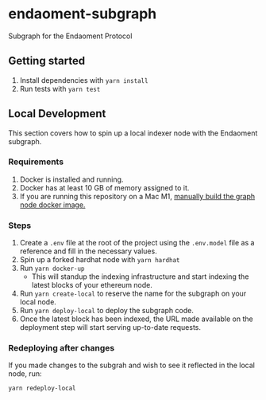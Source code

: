 # endaoment-subgraph
Subgraph for the Endaoment Protocol

## Getting started
1. Install dependencies with `yarn install`
2. Run tests with `yarn test`

## Local Development
This section covers how to spin up a local indexer node with the Endaoment subgraph.

### Requirements
1. Docker is installed and running.
2. Docker has at least 10 GB of memory assigned to it.
3. If you are running this repository on a Mac M1, [manually build the graph node docker image.](https://github.com/graphprotocol/graph-node/tree/master/docker#running-graph-node-on-an-macbook-m1)

### Steps
1. Create a `.env` file at the root of the project using the `.env.model` file as a reference and fill in the necessary values.
2. Spin up a forked hardhat node with `yarn hardhat`
3. Run `yarn docker-up`
   - This will standup the indexing infrastructure and start indexing the latest blocks of your ethereum node.
4. Run `yarn create-local` to reserve the name for the subgraph on your local node.
5. Run `yarn deploy-local` to deploy the subgraph code. 
6. Once the latest block has been indexed, the URL made available on the deployment step will start serving up-to-date requests.

### Redeploying after changes
If you made changes to the subgrah and wish to see it reflected in the local node, run:

```shell
yarn redeploy-local
```